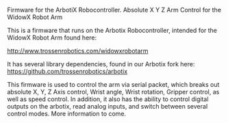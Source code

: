 Firmware for the ArbotiX Robocontroller. Absolute X Y Z Arm Control for the WidowX Robot Arm

This is a firmware that runs on the Arbotix Robocontroller, intended for the WidowX Robot Arm found here:

http://www.trossenrobotics.com/widowxrobotarm

It has several library dependencies, found in our Arbotix fork here: https://github.com/trossenrobotics/arbotix

This firmware is used to control the arm via serial packet, which breaks out absolute X, Y, Z Axis control, Wrist angle, Wrist rotation, Gripper control, as well as speed control. In addition, it also has the ability to control digital outputs on the arbotix, read analog inputs, and switch between several control modes. More information to come.
